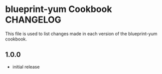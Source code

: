 blueprint-yum Cookbook CHANGELOG
======================
This file is used to list changes made in each version of the blueprint-yum cookbook.

1.0.0
--------
- initial release
